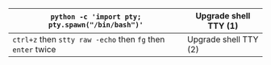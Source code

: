 
| `python -c 'import pty; pty.spawn("/bin/bash")'`            | Upgrade shell TTY (1) |
| ----------------------------------------------------------- | --------------------- |
| `ctrl+z` then `stty raw -echo` then `fg` then `enter` twice | Upgrade shell TTY (2) |
